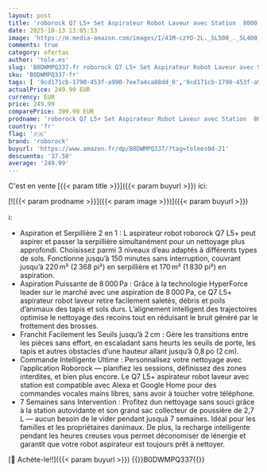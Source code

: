 ```yaml
---
layout: post
title: 'roborock Q7 L5+ Set Aspirateur Robot Laveur avec Station  8000 Pa Aspiration  Vidange Automatique  3 Niveaux d eau  Double Anti-emmêlement  Navigation LiDAR  Idéal pour Poils d animaux/Tapis  App'
date: 2025-10-13 13:05:53
image: 'https://m.media-amazon.com/images/I/41M-czYO-2L._SL500_._SL400_.jpg'
comments: true
category: ofertas
author: 'tole.es'
slug: 'B0DWMPQ337-fr roborock Q7 L5+ Set Aspirateur Robot Laveur avec Station...'
sku: 'B0DWMPQ337-fr'
tags: [ '9cd171cb-1790-453f-a990-7ee7a4ca88dd_0','9cd171cb-1790-453f-a990-7ee7a4ca88dd_5901','9cd171cb-1790-453f-a990-7ee7a4ca88dd_6901','Arborist Merchandising Root','Aspirateurs','Aspirateurs, entretien des sols et nettoyeurs de vitres','Cuisine et Maison','New Arrivals Social: Home and Kitchen','Robots aspirateurs','Self Service','Special Features Stores','roborock','top brands: Cuisine et Maison','🇫🇷', ]
actualPrice: 249.99 EUR
currency: EUR
price: 249.99
comparePrice: 399.99 EUR
prodname: 'roborock Q7 L5+ Set Aspirateur Robot Laveur avec Station  8000 Pa Aspiration  Vidange Automatique  3 Niveaux d eau  Double Anti-emmêlement  Navigation LiDAR  Idéal pour Poils d animaux/Tapis  App'
country: 'fr'
flag: '🇫🇷'
brand: 'roborock'
buyurl: 'https://www.amazon.fr/dp/B0DWMPQ337/?tag=tolees0d-21'
descuento: '37.50'
average: '249.99'
---
```


C'est en vente [{{< param title >}}]({{< param buyurl >}}) ici:

[![{{< param prodname >}}]({{< param image >}})]({{< param buyurl >}})

ℹ️:

- Aspiration et Serpillière 2 en 1 : L aspirateur robot roborock Q7 L5+ peut aspirer et passer la serpillière simultanément pour un nettoyage plus approfondi. Choisissez parmi 3 niveaux d’eau adaptés à différents types de sols. Fonctionne jusqu’à 150 minutes sans interruption, couvrant jusqu’à 220 m² (2 368 pi²) en serpillière et 170 m² (1 830 pi²) en aspiration.
- Aspiration Puissante de 8 000 Pa : Grâce à la technologie HyperForce leader sur le marché avec une aspiration de 8 000 Pa, ce Q7 L5+ aspirateur robot laveur retire facilement saletés, débris et poils d’animaux des tapis et sols durs. L’alignement intelligent des trajectoires optimise le nettoyage des recoins tout en réduisant le bruit généré par le frottement des brosses.
- Franchit Facilement les Seuils jusqu’à 2 cm : Gère les transitions entre les pièces sans effort, en escaladant sans heurts les seuils de porte, les tapis et autres obstacles d’une hauteur allant jusqu’à 0,8 po (2 cm).
- Commande Intelligente Ultime : Personnalisez votre nettoyage avec l’application Roborock — planifiez les sessions, définissez des zones interdites, et bien plus encore. Le Q7 L5+ aspirateur robot laveur avec station est compatible avec Alexa et Google Home pour des commandes vocales mains libres, sans avoir à toucher votre téléphone.
- 7 Semaines sans Intervention : Profitez dun nettoyage sans souci grâce à la station autovidante et son grand sac collecteur de poussière de 2,7 L — aucun besoin de le vider pendant jusquà 7 semaines. Idéal pour les familles et les propriétaires danimaux. De plus, la recharge intelligente pendant les heures creuses vous permet déconomiser de lénergie et garantit que votre robot aspirateur est toujours prêt à nettoyer.

[🛒 Achète-le!!]({{< param buyurl >}})
{{<world>}}B0DWMPQ337{{</world>}}
